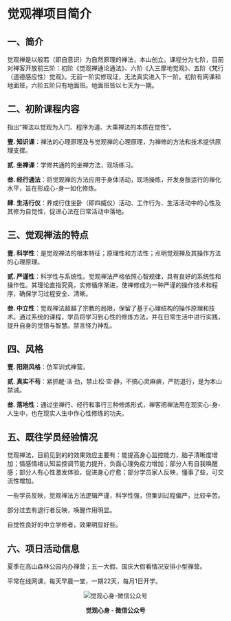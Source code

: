 # 觉观禅项目简介

## 一、简介
觉观禅是以般若（即自意识）为自然原理的禅法，本山创立。课程分为七阶，目前对禅客开放前三阶：初阶《觉观禅通论通法》、六阶《入三摩地觉观》、五阶《梵行（道德感应性）觉观》。无前一阶实修现证，无法真实进入下一阶。初阶有网课和地面班，六阶五阶只有地面班。地面班皆以七天为一期。

## 二、初阶课程内容
指出“禅法以觉观为入门、程序为道、大乘禅法的本质在觉性”。

**壹. 知识课**：禅法的心理原理及与觉观禅的心理原理，为禅修的方法和技术提供原理支撑。

**贰. 坐禅课**：学修共通的的坐禅方法，现场练习。

**叁. 经行通法**：将觉观禅的方法应用于身体活动，现场操练，开发身肢运行的禅化水平，旨在形成心-身一如化修炼。

**肆. 生活行仪**：养成行住坐卧（即四威仪）活动、工作行为、生活活动中的心性及其修为自觉性，促进心法在日常活动中落地。

## 三、觉观禅法的特点

**壹. 科学性**：是觉观禅法的根本特征；原理性和方法性；点明觉观禅及其操作方法的心理原理。

**贰. 严谨性**：科学性与系统性。觉观禅法严格依照心智规律，具有良好的系统性和操作性。其理论直指究竟，实修循序渐进，使禅修成为一种严谨的操作技术和程序，确保学习过程安全、清晰。

**叁. 中立性**：觉观禅法超越了宗教的局限，保留了基于心理结构的操作原理和技术。通过系统的课程，学员将学习到心性的修炼方法，并在日常生活中进行实践，提升自身的觉悟与智慧。禁言怪力神乱。

## 四、风格

**壹. 阳刚风格**：仿军训式禅营。

**贰. 真实不苟**：紧抓醒·活·劲，禁止松·空·静，不搞心灵麻痹，严防退行，是为本山禁诫。

**叁. 落地性**：通过坐禅行、经行和事行三种修炼形式，禅客把禅法用在现实心-身-人生中，也在现实人生中作心性修炼的功夫。

## 五、既往学员经验情况
觉观禅法，目前见到的的效果效应主要有：能提高身心监控能力，脑子清晰度增加；情感情绪认知监控调节能力提升，负面心理免疫力增加；部分人有自我唤醒感；部分人有心性激发体验，促进身心疗愈；部分学员家人反映，懂事了些，可交流性增加。

一些学员反映，觉观禅法方法逻辑严谨，科学性强，但集训过程偏严，比较辛苦。

部分过去有退行者反映，唤醒作用明显。

自觉性良好的中立学修者，效果明显好些。

## 六、项日活动信息
夏季在高山森林公园内办禅营；五一大假、国庆大假看情况安排小型禅营。

平常在线网课，每天早晨一堂，一期22天，每月1日开学。

<div style="display: flex; gap: 40px; justify-content: center;">
  <div style="display: flex; flex-direction: column; align-items: center">
    <img src="../../about/觉观心身-微信公众号.png" alt="觉观心身-微信公众号" style="max-width: 200px">
    <p><b>觉观心身 - 微信公众号</b></p>
  </div>
</div>